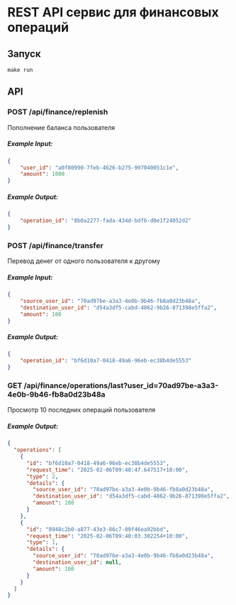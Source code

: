 # REST API сервис для финансовых операций
## Запуск
```shell
make run
```
## API 
### POST /api/finance/replenish
Пополнение баланса пользователя

##### Example Input:
```json
{
    "user_id": "a0f80990-7feb-4626-b275-997040051c1e",
    "amount": 1000
}
```
##### Example Output:
```json
{
    "operation_id": "8b0a2277-fada-434d-bdf6-d0e1f24052d2"
}
```

### POST /api/finance/transfer
Перевод денег от одного пользователя к другому
##### Example Input:
```json
{
    "source_user_id": "70ad97be-a3a3-4e0b-9b46-fb8a0d23b48a",
    "destination_user_id": "d54a3df5-cabd-4862-9b26-871398e5ffa2",
    "amount": 100
}
```
##### Example Output:
```json
{
    "operation_id": "bf6d10a7-0418-49a6-96eb-ec38b4de5553"
}
```
### GET /api/finance/operations/last?user_id=70ad97be-a3a3-4e0b-9b46-fb8a0d23b48a
Просмотр 10 последних операций пользователя
##### Example Output:
```json
{
  "operations": [
    {
      "id": "bf6d10a7-0418-49a6-96eb-ec38b4de5553",
      "request_time": "2025-02-06T09:40:47.647517+10:00",
      "type": 2,
      "details": {
        "source_user_id": "70ad97be-a3a3-4e0b-9b46-fb8a0d23b48a",
        "destination_user_id": "d54a3df5-cabd-4862-9b26-871398e5ffa2",
        "amount": 100
      }
    },
    {
      "id": "8948c2b0-a877-43e3-86c7-09f46ea92bbd",
      "request_time": "2025-02-06T09:40:03.302254+10:00",
      "type": 1,
      "details": {
        "source_user_id": "70ad97be-a3a3-4e0b-9b46-fb8a0d23b48a",
        "destination_user_id": null,
        "amount": 100
      }
    }
  ]
}
```
